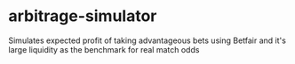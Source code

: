 # arbitrage-simulator
Simulates expected profit of taking advantageous bets using Betfair and it's large liquidity as the benchmark for real match odds
